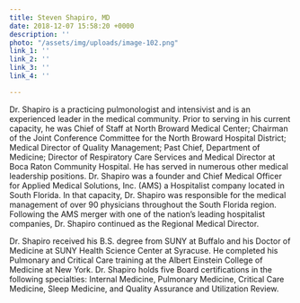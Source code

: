 ```yaml
---
title: Steven Shapiro, MD
date: 2018-12-07 15:58:20 +0000
description: ''
photo: "/assets/img/uploads/image-102.png"
link_1: ''
link_2: ''
link_3: ''
link_4: ''

---
```

Dr. Shapiro is a practicing pulmonologist and intensivist and is an experienced leader in the medical community. Prior to serving in his current capacity, he was Chief of Staff at North Broward Medical Center; Chairman of the Joint Conference Committee for the North Broward Hospital District; Medical Director of Quality Management; Past Chief, Department of Medicine; Director of Respiratory Care Services and Medical Director at Boca Raton Community Hospital. He has served in numerous other medical leadership positions. Dr. Shapiro was a founder and Chief Medical Officer for Applied Medical Solutions, Inc. (AMS) a Hospitalist company located in South Florida. In that capacity, Dr. Shapiro was responsible for the medical management of over 90 physicians throughout the South Florida region. Following the AMS merger with one of the nation’s leading hospitalist companies, Dr. Shapiro continued as the Regional Medical Director.

Dr. Shapiro received his B.S. degree from SUNY at Buffalo and his Doctor of Medicine at SUNY Health Science Center at Syracuse. He completed his Pulmonary and Critical Care training at the Albert Einstein College of Medicine at New York. Dr. Shapiro holds five Board certifications in the following specialties: Internal Medicine, Pulmonary Medicine, Critical Care Medicine, Sleep Medicine, and Quality Assurance and Utilization Review.